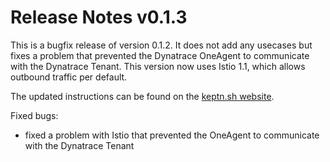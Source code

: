 # Release Notes v0.1.3

This is a bugfix release of version 0.1.2. It does not add any usecases but fixes a problem that prevented the Dynatrace OneAgent to communicate with the Dynatrace Tenant. This version now uses Istio 1.1, which allows outbound traffic per default.

The updated instructions can be found on the [keptn.sh website](https://keptn.sh/docs/0.1.3/).

Fixed bugs:
- fixed a problem with Istio that prevented the OneAgent to communicate with the Dynatrace Tenant
